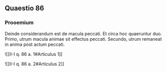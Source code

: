 ## Quaestio 86

### Prooemium

Deinde considerandum est de macula peccati. Et circa hoc quaeruntur duo. Primo, utrum macula animae sit effectus peccati. Secundo, utrum remaneat in anima post actum peccati.

![[II-I q. 86 a. 1#Articulus 1]]

![[II-I q. 86 a. 2#Articulus 2]]

